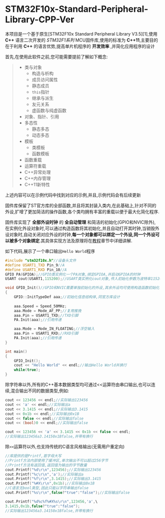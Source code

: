 # STM32F10x-Standard-Peripheral-Library-CPP-Ver
本项目是一个基于原生[STM32F10x Standard Peripheral Library V3.5][1],使用 __C++__ 语言二次开发的 _STM32F1系列_ MCU固件库,使用的标准为 __C++11__,主要目的在于利用 __C++__ 的语言优势,提高单片机程序的 __开发效率__ ,并简化应用程序的设计

首先,在使用此软件之前,您可能需要提前了解如下概念:
> - 类与对象
>   - 构造与析构
>   - 成员访问属性
>   - 静态成员
>   - `this`指针
>   - 继承与派生
>   - 友元关系
>   - 虚函数与纯虚函数
> - 对象、指针、引用
> - 多态性
>   - 静态多态
>   - 动态多态
> - 模板
>   - 类模板
>   - 函数模板
> - 函数重载
> - 运算符重载
> - C++异常处理
> - C++内存管理
> - C++11新特性

上述内容可以在示例代码中找到对应的示例,并且,示例代码会有后续更新

固件库保留了ST官方库的全部函数,并且将其封装入类内,在此基础上,针对不同的外设,扩增了更加简洁的操作函数,各个类均拥有丰富的重载以便于最大化简化程序.

固件库实现了 __全部外设时钟__ 的 __全自动管理__ 和简洁的初始化(GPIO和NVIC除外),在实例化外设对象时,可以通过构造函数将其初始化,并且自动打开其时钟,当销毁外设对象时,自动关闭对应外设的时钟,__每一个对象都可以绑定一个外设,同一个外设可以被多个对象绑定__.其具体实现方法及原理将在[教程](#tutorial)章节中详细讲解.

如下代码,展示了一个串口输出`Hello World`程序

``` C++
#include "stm32f10x.h"//设备头文件
#define USART1_TXD Pin_9//A
#define USART1_RXD Pin_10//A
GPIO PA(GPIOA);//GPIO类实例化一个PA对象,绑定GPIOA,并启动GPIOA的时钟
USART cout(USART1,115200);//USART类实例化cout对象,传入初始化参数为波特率115200,其余参数使用默认值,绑定USART1,并启动USART1的时钟

void GPIO_Init()//GPIO和NVIC需要单独初始化的外设,其余外设均可使用构造函数初始化
{
    GPIO::InitTypeDef aaa;//初始化信息结构体,同官方库设计
    
    aaa.Speed = Speed_50MHz;
    aaa.Mode = Mode_AF_PP;//复用推挽
    aaa.Pin = USART1_TXD;//TXD引脚
    PA.Init(aaa);//引用传递

    aaa.Mode = Mode_IN_FLOATING;//浮空输入
    aaa.Pin = USART1_RXD;//RXD引脚
    PA.Init(aaa);//引用传递
}

int main()
{
    GPIO_Init();
    cout << "Hello World" << endl;//输出Hello World并换行
    while(true);
}
```

除字符串以外,所有的C++基本数据类型均可通过<<运算符由串口输出,也可以连续,混合输出不同的数据类型,例如:

``` C++
cout << 123456 << endl;//实际输出123456
cout << 'a' << endl;//实际输出a
cout << 3.1415 << endl;//实际输出3.1415
cout << 0x1b << endl;//实际输出0x1B
cout << false << endl;//实际输出false
cout << (bool)0 << endl;//实际输出false

cout << 123456 << 'a' << 3.1415 << 0x1b << false << endl;
//实际输出123456a3.14150x1Bfalse,并带有换行
```

除`<<`运算符以外,也支持传统的C语言风格输出(无需用户重定向)

``` C++
//库提供的是Printf,首字母大写
//Printf方法内部使用了缓冲区,单次输出不可以超过256字节
//Printf方法有返回值,返回值为输出的字节数量
cout.Printf("%d\r\n",123456);//实际输出123456
cout.Printf("%c\r\n",'a');//实际输出a
cout.Printf("%f\r\n",3.1415);//实际输出3.1415
cout.Printf("%#X\r\n",0x1b);//实际输出0x1B
//C语言无bool类型,因此只能以字符串输出false
cout.Printf("%s\r\n",false?"true":"false");//实际输出false

cout.Printf("%d%c%f%#X%s\r\n",123456,'a',\
3.1415,0x1b,false?"true":"false");
//实际输出123456a3.14150x1Bfalse,并带有换行
```
